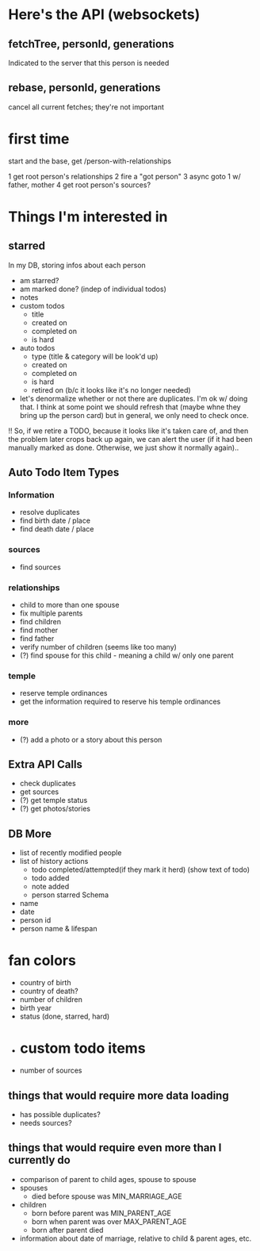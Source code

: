 
# Here's the API (websockets)

## fetchTree, personId, generations
Indicated to the server that this person is needed

## rebase, personId, generations
cancel all current fetches; they're not important



# first time

start and the base, get /person-with-relationships

1 get root person's relationships
2 fire a "got person"
3 async goto 1 w/ father, mother
4 get root person's sources?


# Things I'm interested in

## starred
In my DB, storing infos about each person
- am starred?
- am marked done? (indep of individual todos)
- notes
- custom todos
  - title
  - created on
  - completed on
  - is hard
- auto todos
  - type (title & category will be look'd up)
  - created on
  - completed on
  - is hard
  - retired on (b/c it looks like it's no longer needed)
- let's denormalize whether or not there are duplicates. I'm ok w/ doing that.
  I think at some point we should refresh that (maybe whne they bring up the
  person card) but in general, we only need to check once.

!! So, if we retire a TODO, because it looks like it's taken care of, and then
the problem later crops back up again, we can alert the user (if it had been
manually marked as done. Otherwise, we just show it normally again)..

## Auto Todo Item Types

### Information
- resolve duplicates
- find birth date / place
- find death date / place
### sources
- find sources
### relationships
- child to more than one spouse
- fix multiple parents
- find children
- find mother
- find father
- verify number of children (seems like too many)
- (?) find spouse for this child - meaning a child w/ only one parent
### temple
- reserve temple ordinances
- get the information required to reserve his temple ordinances
### more
- (?) add a photo or a story about this person

## Extra API Calls

- check duplicates
- get sources
- (?) get temple status
- (?) get photos/stories

## DB More

- list of recently modified people
- list of history actions
  - todo completed/attempted(if they mark it herd) (show text of todo)
  - todo added
  - note added
  - person starred
Schema
- name
- date
- person id
- person name & lifespan

# fan colors

- country of birth
- country of death?
- number of children
- birth year
- status (done, starred, hard)
- # custom todo items
- number of sources

## things that would require more data loading

- has possible duplicates?
- needs sources?

## things that would require even more than I currently do

- comparison of parent to child ages, spouse to spouse
- spouses
  - died before spouse was MIN_MARRIAGE_AGE
- children
  - born before parent was MIN_PARENT_AGE
  - born when parent was over MAX_PARENT_AGE
  - born after parent died
- information about date of marriage, relative to child & parent ages, etc.

